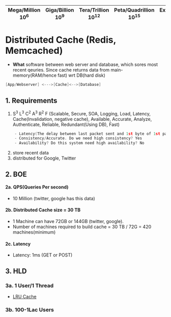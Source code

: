 | Mega/Million 10<sup>6</sup> | Giga/Billion 10<sup>9</sup> | Tera/Trillion 10<sup>12</sup> | Peta/Quadrillion 10<sup>15</sup> | Exa/Quintillion 10<sup>18</sup> | Zeta/Sextillion 10<sup>21</sup> |
| --- | --- | --- | --- | --- | --- |

# Distributed Cache (Redis, Memcached)
- **What** software between web server and database, which sores most recent qeuries. Since cache returns data from main-memory(RAM/hence fast) wrt DB(hard disk)
```c
[App/Webserver] <--->[Cache]<-->[Database]
```

## 1. Requirements
  1. S<sup>3</sup> L<sup>3</sup> C<sup>2</sup> A<sup>3</sup> R<sup>2</sup> F (Scalable, Secure, SOA, Logging, Load, Latency, Cache(Invalidation, negative cache), Available, Accurate, Analyze, Authenticate, Reliable, Redundant(Using DB), Fast)
```c  
    - Latency(The delay between last packet sent and 1st byte of 1st packet received). Do we need high latency? Yes(Because caching is done to achieve low latency)
    - Consistency/Accurate. Do we need high consistency? Yes
    - Availability? Do this system need high availability? No
```    
  2. store recent data
  3. distributed for Google, Twitter

## 2. BOE
#### 2a. QPS(Queries Per second)
  - 10 Million (twitter, google has this data)
#### 2b. Distributed Cache size = 30 TB
  - 1 Machine can have 72GB or 144GB (twitter, google).
  - Number of machines required to build cache = 30 TB / 72G = 420 machines(minimum)
#### 2c. Latency  
  - Latency: 1ms (GET or POST)
  
## 3. HLD
### 3a. 1 User/1 Thread
- [LRU Cache](https://github.com/amitkumar50/Code-examples/blob/master/ds_questions/questions/random/LRUCache/lru_cache_key_and_value.md)

### 3b. 100-1Lac Users
